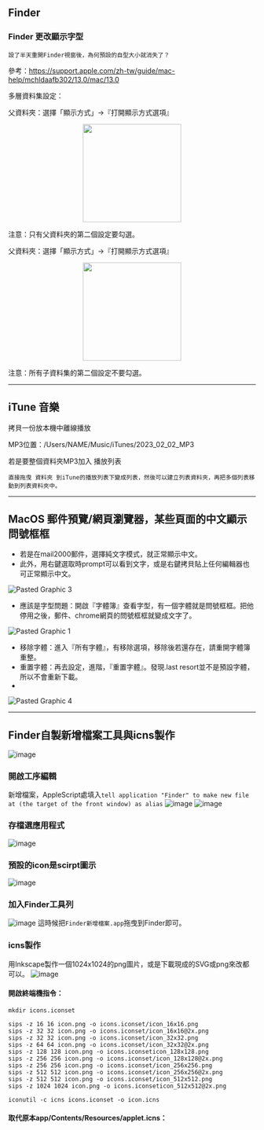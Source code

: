## Finder
### Finder 更改顯示字型

`設了半天重開Finder視窗後，為何預設的自型大小就消失了？`

參考：https://support.apple.com/zh-tw/guide/mac-help/mchldaafb302/13.0/mac/13.0

多層資料集設定：

父資料夾：選擇「顯示方式」->『打開顯示方式選項』
<p align="center"> <img width=200 src="https://user-images.githubusercontent.com/18000764/216751152-716752c4-f1ca-4db8-ae5d-3b71852718e9.png"> </p>

注意：只有父資料夾的第二個設定要勾選。

父資料夾：選擇「顯示方式」->『打開顯示方式選項』
<p align="center"> <img width=200 src="https://user-images.githubusercontent.com/18000764/216751174-d0c95fc0-3738-4b94-8c09-36947645dece.png"> </p>

注意：所有子資料集的第二個設定不要勾選。

* * *

## iTune 音樂

拷貝一份放本機中離線播放

MP3位置：/Users/NAME/Music/iTunes/2023_02_02_MP3

若是要整個資料夾MP3加入 播放列表

`直接拖曳 資料夾 到iTune的播放列表下變成列表，然後可以建立列表資料夾，再把多個列表移動到列表資料夾中。`


* * *

## MacOS 郵件預覽/網頁瀏覽器，某些頁面的中文顯示問號框框

* 若是在mail2000郵件，選擇純文字模式，就正常顯示中文。
* 此外，用右鍵選取時prompt可以看到文字，或是右鍵拷貝貼上任何編輯器也可正常顯示中文。

![Pasted Graphic 3](https://github.com/vscv/AllYouNeedToKnowAboutX/assets/18000764/673abcc2-8b9f-4165-a05c-c304e5bfa09c)

* 應該是字型問題：開啟『字體簿』查看字型，有一個字體就是問號框框。把他停用之後，郵件、chrome網頁的問號框框就變成文字了。

![Pasted Graphic 1](https://github.com/vscv/AllYouNeedToKnowAboutX/assets/18000764/e9a1aff1-7bb7-4fb0-87d2-83cea7237394)

* 移除字體：進入『所有字體』，有移除選項，移除後若還存在，請重開字體簿重整。
* 重置字體：再去設定，進階，『重置字體』。發現.last resort並不是預設字體，所以不會重新下載。
* 
![Pasted Graphic 4](https://github.com/vscv/AllYouNeedToKnowAboutX/assets/18000764/cfd7f8de-ba34-4f19-a28c-89cbab2b244d)


* * *

## Finder自製新增檔案工具與icns製作

![image](https://github.com/vscv/AllYouNeedToKnowAboutX/assets/18000764/f03f7fc4-e31b-43ea-a5a3-8b162495387b)
### 開啟工序編輯
新增檔案，AppleScript處填入`tell application "Finder" to make new file at (the target of the front window) as alias`
![image](https://github.com/vscv/AllYouNeedToKnowAboutX/assets/18000764/bfb0e753-b902-4cf8-a1b3-93929806c1d4)
![image](https://github.com/vscv/AllYouNeedToKnowAboutX/assets/18000764/e3b87508-fd4d-472b-ab51-d31a63b97729)

### 存檔選應用程式
![image](https://github.com/vscv/AllYouNeedToKnowAboutX/assets/18000764/98472d37-343d-473c-8ed1-972b9d824507)

### 預設的icon是scirpt圖示
![image](https://github.com/vscv/AllYouNeedToKnowAboutX/assets/18000764/67fd1bb5-d3fd-4a75-b32a-64a6f9f1ce6f)

### 加入Finder工具列
![image](https://github.com/vscv/AllYouNeedToKnowAboutX/assets/18000764/068f53c7-e670-41a5-a4ab-f71d16b742c8)
這時候把`Finder新增檔案.app`拖曳到Finder即可。


### icns製作

用Inkscape製作一個1024x1024的png圖片，或是下載現成的SVG或png來改都可以。
![image](https://github.com/vscv/AllYouNeedToKnowAboutX/assets/18000764/45dae621-50cc-4860-bdfe-d1bf94989e58)

#### 開啟終端機指令： 

```shell
mkdir icons.iconset

sips -z 16 16 icon.png -o icons.iconset/icon_16x16.png
sips -z 32 32 icon.png -o icons.iconset/icon_16x16@2x.png
sips -z 32 32 icon.png -o icons.iconset/icon_32x32.png
sips -z 64 64 icon.png -o icons.iconset/icon_32x32@2x.png
sips -z 128 128 icon.png -o icons.iconseticon_128x128.png
sips -z 256 256 icon.png -o icons.iconset/icon_128x128@2x.png
sips -z 256 256 icon.png -o icons.iconset/icon_256x256.png
sips -z 512 512 icon.png -o icons.iconset/icon_256x256@2x.png
sips -z 512 512 icon.png -o icons.iconset/icon_512x512.png
sips -z 1024 1024 icon.png -o icons.iconseticon_512x512@2x.png

iconutil -c icns icons.iconset -o icon.icns
```

#### 取代原本app/Contents/Resources/applet.icns： 

